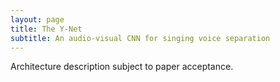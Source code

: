 ```yaml
---
layout: page
title: The Y-Net
subtitle: An audio-visual CNN for singing voice separation
---
```



Architecture description subject to paper acceptance.

